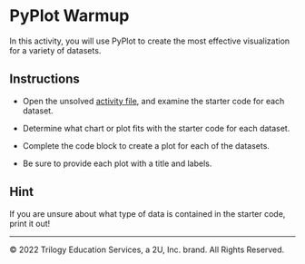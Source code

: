# PyPlot Warmup

In this activity, you will use PyPlot to create the most effective visualization for a variety of datasets.

## Instructions

* Open the unsolved [activity file](Unsolved/plot_drills.ipynb), and examine the starter code for each dataset.

* Determine what chart or plot fits with the starter code for each dataset.

* Complete the code block to create a plot for each of the datasets. 

* Be sure to provide each plot with a title and labels.

## Hint

If you are unsure about what type of data is contained in the starter code, print it out!

---

© 2022 Trilogy Education Services, a 2U, Inc. brand. All Rights Reserved.